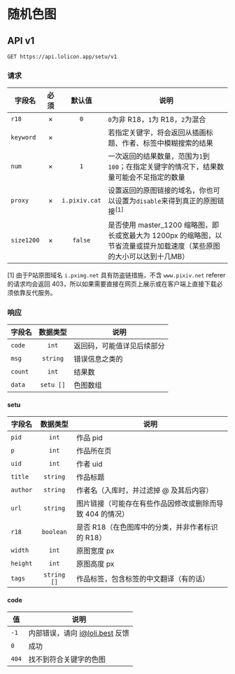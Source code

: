 # 随机色图

## API v1

```
GET https://api.lolicon.app/setu/v1
```

### 请求

| 字段名     | 必须  |    默认值     | 说明                                                                                                                  |
| ---------- | :---: | :-----------: | --------------------------------------------------------------------------------------------------------------------- |
| `r18`      |   ×   |      `0`      | `0`为非 R18，`1`为 R18，`2`为混合                                                                                     |
| `keyword`  |   ×   |               | 若指定关键字，将会返回从插画标题、作者、标签中模糊搜索的结果                                                          |
| `num`      |   ×   |      `1`      | 一次返回的结果数量，范围为`1`到`100`；在指定关键字的情况下，结果数量可能会不足指定的数量                              |
| `proxy`    |   ×   | `i.pixiv.cat` | 设置返回的原图链接的域名，你也可以设置为`disable`来得到真正的原图链接<span class="expm"><sup>[1]</sup></span>         |
| `size1200` |   ×   |    `false`    | 是否使用 master_1200 缩略图，即长或宽最大为 1200px 的缩略图，以节省流量或提升加载速度（某些原图的大小可以达到十几MB） |

<span class="expm">[1]</span> 由于P站原图域名 `i.pximg.net` 具有防盗链措施，不含 `www.pixiv.net` referer 的请求均会返回 403，所以如果需要直接在网页上展示或在客户端上直接下载必须依靠反代服务。

### 响应

| 字段名  | 数据类型  | 说明                       |
| ------- | :-------: | -------------------------- |
| `code`  |   `int`   | 返回码，可能值详见后续部分 |
| `msg`   | `string`  | 错误信息之类的             |
| `count` |   `int`   | 结果数                     |
| `data`  | `setu []` | 色图数组                   |

#### setu

| 字段名   |  数据类型   | 说明                                                      |
| -------- | :---------: | --------------------------------------------------------- |
| `pid`    |    `int`    | 作品 pid                                                  |
| `p`      |    `int`    | 作品所在页                                                |
| `uid`    |    `int`    | 作者 uid                                                  |
| `title`  |  `string`   | 作品标题                                                  |
| `author` |  `string`   | 作者名（入库时，并过滤掉 @ 及其后内容）                   |
| `url`    |  `string`   | 图片链接（可能存在有些作品因修改或删除而导致 404 的情况） |
| `r18`    |  `boolean`  | 是否 R18（在色图库中的分类，并非作者标识的 R18）          |
| `width`  |    `int`    | 原图宽度 px                                               |
| `height` |    `int`    | 原图高度 px                                               |
| `tags`   | `string []` | 作品标签，包含标签的中文翻译（有的话）                    |

#### code

| 值    | 说明                            |
| ----- | ------------------------------- |
| `-1`  | 内部错误，请向 i@loli.best 反馈 |
| `0`   | 成功                            |
| `404` | 找不到符合关键字的色图          |
